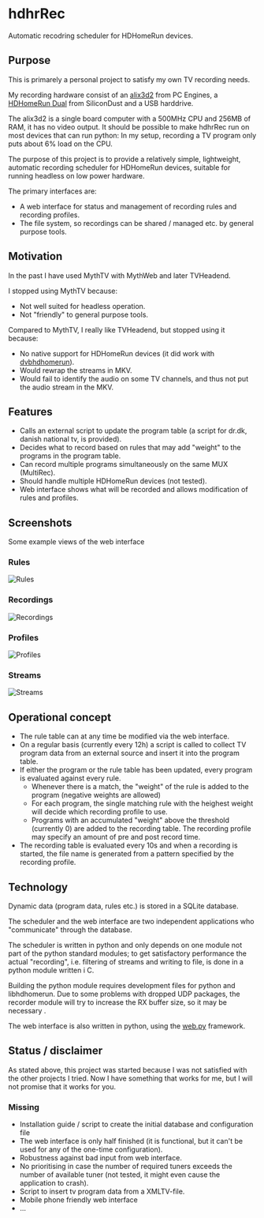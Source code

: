 # hdhrRec

Automatic recodring scheduler for HDHomeRun devices.

## Purpose

This is primarely a personal project to satisfy my own TV recording needs.

My recording hardware consist of an [alix3d2](http://www.pcengines.ch/alix3d2.htm) from PC Engines, a [HDHomeRun Dual](http://www.silicondust.com/products/models/hdhr3-eu/) from SiliconDust and a USB harddrive.

The alix3d2 is a single board computer with a 500MHz CPU and 256MB of RAM, it has no video output. It should be possible to make hdhrRec run on most devices that can run python: In my setup, recording a TV program only puts about 6% load on the CPU.

The purpose of this project is to provide a relatively simple, lightweight, automatic recording scheduler for HDHomeRun devices, suitable for running headless on low power hardware.

The primary interfaces are:
* A web interface for status and management of recording rules and recording profiles.
* The file system, so recordings can be shared / managed etc. by general purpose tools.

## Motivation
In the past I have used MythTV with MythWeb and later TVHeadend.

I stopped using MythTV because:
* Not well suited for headless operation.
* Not "friendly" to general purpose tools.

Compared to MythTV, I really like TVHeadend, but stopped using it because:
* No native support for HDHomeRun devices (it did work with [dvbhdhomerun](http://sourceforge.net/apps/trac/dvbhdhomerun/)).
* Would rewrap the streams in MKV.
* Would fail to identify the audio on some TV channels, and thus not put the audio stream in the MKV.

## Features

* Calls an external script to update the program table (a script for dr.dk, danish national tv, is provided).
* Decides what to record based on rules that may add "weight" to the programs in the program table.
* Can record multiple programs simultaneously on the same MUX (MultiRec).
* Should handle multiple HDHomeRun devices (not tested).
* Web interface shows what will be recorded and allows modification of rules and profiles.

## Screenshots
Some example views of the web interface
### Rules
![Rules](https://raw.github.com/rasmus-n/hdhrRec/master/screenshots/rules.png)
### Recordings
![Recordings](https://raw.github.com/rasmus-n/hdhrRec/master/screenshots/recordings.png)
### Profiles
![Profiles](https://raw.github.com/rasmus-n/hdhrRec/master/screenshots/profiles.png)
### Streams
![Streams](https://raw.github.com/rasmus-n/hdhrRec/master/screenshots/streams.png)

## Operational concept

* The rule table can at any time be modified via the web interface.
* On a regular basis (currently every 12h) a script is called to collect TV program data from an external source and insert it into the program table.
* If either the program or the rule table has been updated, every program is evaluated against every rule.
  * Whenever there is a match, the "weight" of the rule is added to the program (negative weights are allowed)
  * For each program, the single matching rule with the heighest weight will decide which recording profile to use.
  * Programs with an accumulated "weight" above the threshold (currently 0) are added to the recording table. The recording profile may specify an amount of pre and post record time.
* The recording table is evaluated every 10s and when a recording is started, the file name is generated from a pattern specified by the recording profile.

## Technology
Dynamic data (program data, rules etc.) is stored in a SQLite database.

The scheduler and the web interface are two independent applications who "communicate" through the database.

The scheduler is written in python and only depends on one module not part of the python standard modules; to get satisfactory performance the actual "recording", i.e. filtering of streams and writing to file, is done in a python module written i C.

Building the python module requires development files for python and libhdhomerun. Due to some problems with dropped UDP packages, the recorder module will try to increase the RX buffer size, so it may be necessary . 

The web interface is also written in python, using the [web.py](http://webpy.org/) framework.

## Status / disclaimer

As stated above, this project was started because I was not satisfied with the other projects I tried. Now I have something that works for me, but I will not promise that it works for you.

### Missing
* Installation guide / script to create the initial database and configuration file
* The web interface is only half finished (it is functional, but it can't be used for any of the one-time configuration).
* Robustness against bad input from web interface.
* No prioritising in case the number of required tuners exceeds the number of available tuner (not tested, it might even cause the application to crash).
* Script to insert tv program data from a XMLTV-file.
* Mobile phone friendly web interface
* ...

